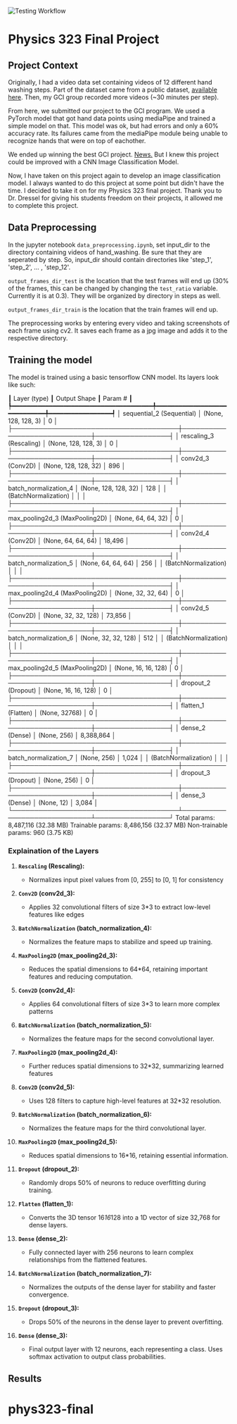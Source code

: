 ![Testing Workflow](https://github.com/andrewbahsoun/phys323-final/actions/workflows/python-package-conda.yml/badge.svg)
# Physics 323 Final Project

## Project Context
Originally, I had a video data set containing videos of 12 different hand washing steps. Part of the dataset came from a public dataset, [available here](https://zenodo.org/records/4537209). Then, my GCI group recorded more videos (~30 minutes per step).    

From here, we submitted our project to the GCI program. We used a PyTorch model that got hand data points using mediaPipe and trained a simple model on that. This model was ok, but had errors and only a 60% accuracy rate. Its failures came from the mediaPipe module being unable to recognize hands that were on top of eachother.

We ended up winning the best GCI project. [News.](https://news.chapman.edu/2024/05/31/this-ai-hand-washing-coach-may-help-prevent-the-spread-of-deadly-viruses/) But I knew this project could be improved with a CNN Image Classification Model. 

Now, I have taken on this project again to develop an image classification model. I always wanted to do this project at some point but didn't have the time. I decided to take it on for my Physics 323 final project. Thank you to Dr. Dressel for giving his students freedom on their projects, it allowed me to complete this project.

## Data Preprocessing

In the jupyter notebook ``data_preprocessing.ipynb``, set input_dir to the directory containing videos of hand_washing. Be sure that they are seperated by step. So, input_dir should contain directories like 'step_1', 'step_2', ... , 'step_12'. 

``output_frames_dir_test`` is the location that the test frames will end up (30% of the frames, this can be changed by changing the ``test_ratio`` variable. Currently it is at 0.3). They will be organized by directory in steps as well.     

``output_frames_dir_train`` is the location that the train frames will end up. 

The preprocessing works by entering every video and taking screenshots of each frame using cv2. It saves each frame as a jpg image and adds it to the respective directory. 


## Training the model

The model is trained using a basic tensorflow CNN model. Its layers look like such: 

┃ Layer (type)                         ┃ Output Shape                ┃         Param # ┃
┡━━━━━━━━━━━━━━━━━━━━━━━━━━━━━━━━━━━━━━╇━━━━━━━━━━━━━━━━━━━━━━━━━━━━━╇━━━━━━━━━━━━━━━━━┩
│ sequential_2 (Sequential)            │ (None, 128, 128, 3)         │               0 │
├──────────────────────────────────────┼─────────────────────────────┼─────────────────┤
│ rescaling_3 (Rescaling)              │ (None, 128, 128, 3)         │               0 │
├──────────────────────────────────────┼─────────────────────────────┼─────────────────┤
│ conv2d_3 (Conv2D)                    │ (None, 128, 128, 32)        │             896 │
├──────────────────────────────────────┼─────────────────────────────┼─────────────────┤
│ batch_normalization_4                │ (None, 128, 128, 32)        │             128 │
│ (BatchNormalization)                 │                             │                 │
├──────────────────────────────────────┼─────────────────────────────┼─────────────────┤
│ max_pooling2d_3 (MaxPooling2D)       │ (None, 64, 64, 32)          │               0 │
├──────────────────────────────────────┼─────────────────────────────┼─────────────────┤
│ conv2d_4 (Conv2D)                    │ (None, 64, 64, 64)          │          18,496 │
├──────────────────────────────────────┼─────────────────────────────┼─────────────────┤
│ batch_normalization_5                │ (None, 64, 64, 64)          │             256 │
│ (BatchNormalization)                 │                             │                 │
├──────────────────────────────────────┼─────────────────────────────┼─────────────────┤
│ max_pooling2d_4 (MaxPooling2D)       │ (None, 32, 32, 64)          │               0 │
├──────────────────────────────────────┼─────────────────────────────┼─────────────────┤
│ conv2d_5 (Conv2D)                    │ (None, 32, 32, 128)         │          73,856 │
├──────────────────────────────────────┼─────────────────────────────┼─────────────────┤
│ batch_normalization_6                │ (None, 32, 32, 128)         │             512 │
│ (BatchNormalization)                 │                             │                 │
├──────────────────────────────────────┼─────────────────────────────┼─────────────────┤
│ max_pooling2d_5 (MaxPooling2D)       │ (None, 16, 16, 128)         │               0 │
├──────────────────────────────────────┼─────────────────────────────┼─────────────────┤
│ dropout_2 (Dropout)                  │ (None, 16, 16, 128)         │               0 │
├──────────────────────────────────────┼─────────────────────────────┼─────────────────┤
│ flatten_1 (Flatten)                  │ (None, 32768)               │               0 │
├──────────────────────────────────────┼─────────────────────────────┼─────────────────┤
│ dense_2 (Dense)                      │ (None, 256)                 │       8,388,864 │
├──────────────────────────────────────┼─────────────────────────────┼─────────────────┤
│ batch_normalization_7                │ (None, 256)                 │           1,024 │
│ (BatchNormalization)                 │                             │                 │
├──────────────────────────────────────┼─────────────────────────────┼─────────────────┤
│ dropout_3 (Dropout)                  │ (None, 256)                 │               0 │
├──────────────────────────────────────┼─────────────────────────────┼─────────────────┤
│ dense_3 (Dense)                      │ (None, 12)                  │           3,084 │
└──────────────────────────────────────┴─────────────────────────────┴─────────────────┘
 Total params: 8,487,116 (32.38 MB)
 Trainable params: 8,486,156 (32.37 MB)
 Non-trainable params: 960 (3.75 KB)

### Explaination of the Layers

1. **`Rescaling` (Rescaling):**
   - Normalizes input pixel values from [0, 255] to [0, 1] for consistency

2. **`Conv2D` (conv2d_3):**
   - Applies 32 convolutional filters of size 3*3 to extract low-level features like edges

3. **`BatchNormalization` (batch_normalization_4):**
   - Normalizes the feature maps to stabilize and speed up training.

4. **`MaxPooling2D` (max_pooling2d_3):**
   - Reduces the spatial dimensions to 64*64, retaining important features and reducing computation.

5. **`Conv2D` (conv2d_4):**
   - Applies 64 convolutional filters of size 3*3 to learn more complex patterns

6. **`BatchNormalization` (batch_normalization_5):**
   - Normalizes the feature maps for the second convolutional layer.

7. **`MaxPooling2D` (max_pooling2d_4):**
   - Further reduces spatial dimensions to 32*32, summarizing learned features

8. **`Conv2D` (conv2d_5):**
   - Uses 128 filters to capture high-level features at 32*32 resolution.

9. **`BatchNormalization` (batch_normalization_6):**
   - Normalizes the feature maps for the third convolutional layer.

10. **`MaxPooling2D` (max_pooling2d_5):**
    - Reduces spatial dimensions to 16*16, retaining essential information.

11. **`Dropout` (dropout_2):**
    - Randomly drops 50% of neurons to reduce overfitting during training.

12. **`Flatten` (flatten_1):**
    - Converts the 3D tensor 16*16*128 into a 1D vector of size 32,768 for dense layers.

13. **`Dense` (dense_2):**
    - Fully connected layer with 256 neurons to learn complex relationships from the flattened features.

14. **`BatchNormalization` (batch_normalization_7):**
    - Normalizes the outputs of the dense layer for stability and faster convergence.

15. **`Dropout` (dropout_3):**
    - Drops 50% of the neurons in the dense layer to prevent overfitting.

16. **`Dense` (dense_3):**
    - Final output layer with 12 neurons, each representing a class. Uses softmax activation to output class probabilities.

## Results



# phys323-final
